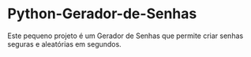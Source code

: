 # Python-Gerador-de-Senhas
Este pequeno projeto é um Gerador de Senhas que permite criar senhas seguras e aleatórias em segundos.
